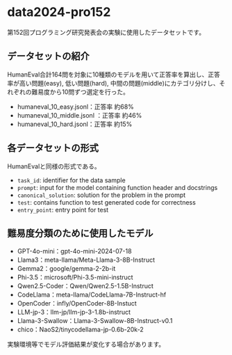   # data2024-pro152
第152回プログラミング研究発表会の実験に使用したデータセットです。
## データセットの紹介
HumanEval合計164問を対象に10種類のモデルを用いて正答率を算出し、正答率が高い問題(easy), 低い問題(hard), 中間の問題(middle)にカテゴリ分けし、それぞれの難易度から10問ずつ選定を行った。
- humaneval_10_easy.jsonl：正答率 約68%
- humaneval_10_middle.jsonl ：正答率 約46%
- humaneval_10_hard.jsonl：正答率 約15%
## 各データセットの形式
HumanEvalと同様の形式である。
- `task_id`: identifier for the data sample
- `prompt`: input for the model containing function header and docstrings
- `canonical_solution`: solution for the problem in the prompt
- `test`: contains function to test generated code for correctness
- `entry_point`: entry point for test
## 難易度分類のために使用したモデル
- GPT-4o-mini：gpt-4o-mini-2024-07-18
- Llama3：meta-llama/Meta-Llama-3-8B-Instruct
- Gemma2：google/gemma-2-2b-it
- Phi-3.5：microsoft/Phi-3.5-mini-instruct
- Qwen2.5-Coder：Qwen/Qwen2.5-1.5B-Instruct
- CodeLlama：meta-llama/CodeLlama-7B-Instruct-hf
- OpenCoder：infly/OpenCoder-8B-Instuct
- LLM-jp-3：llm-jp/llm-jp-3-1.8b-instruct
- Llama-3-Swallow：Llama-3-Swallow-8B-Instruct-v0.1
- chico：NaoS2/tinycodellama-jp-0.6b-20k-2

実験環境等でモデル評価結果が変化する場合があります。
